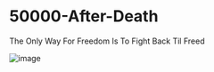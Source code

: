 # 50000-After-Death
The Only Way For Freedom Is To Fight Back Til Freed


![image](https://github.com/user-attachments/assets/85a87602-eb24-4790-8db2-4723138e7518)
